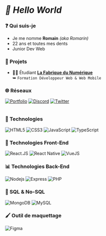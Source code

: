 # *👋 Hello World*
### ❓ Qui suis-je
 - Je me nomme **Romain** *(aka Romarin)*
 - 22 ans et toutes mes dents
 - Junior Dev Web
### 🌱 Projets
 -  🙇‍♂️ Étudiant **[La Fabrique du Numérique](https://fabriquenumerique.fr/)** \
    ➥ `Formation Développeur Web & Web Mobile`
### 🌐 Réseaux
<a href="https://romarin.dev"><img alt="Portfolio" src="https://img.shields.io/badge/-Portfolio-323330?style=flat-square&logo=icloud&logoColor=white"/></a>
<a href="https://discord.bio/p/Romarin"><img alt="Discord" src="https://img.shields.io/badge/-Discord-5865F2?style=flat-square&logo=discord&logoColor=white"/></a> 
<a href="https://twitter.com/RomarinTV"><img alt="Twitter" src="https://img.shields.io/badge/-Twitter-1DA1F2?style=flat-square&logo=twitter&logoColor=white"/></a>

# 
### 🌿 Technologies
![HTML5](https://img.shields.io/badge/-HTML5-323330?style=flat-square&logo=html5)
![CSS3](https://img.shields.io/badge/-CSS3-323330?style=flat-square&logo=css3)
![JavaScript](https://img.shields.io/badge/-JavaScript-323330?style=flat-square&logo=javascript)
![TypeScript](https://img.shields.io/badge/-TypeScript-323330?style=flat-square&logo=TypeScript)
### 🎨 Technologies Front-End
![React.JS](https://img.shields.io/badge/-React-323330?style=flat-square&logo=React)
![React Native](https://img.shields.io/badge/-React%20Native-323330?style=flat-square&logo=React)
![VueJS](https://img.shields.io/badge/-VueJS-323330?style=flat-square&logo=vue.js)
### 📊 Technologies Back-End
![Nodejs](https://img.shields.io/badge/-Node.JS-323330?style=flat-square&logo=Node.js)
![Express](https://img.shields.io/badge/-Express-323330?style=flat-square&logo=express)
![PHP](https://img.shields.io/badge/-PHP-323330?style=flat-square&logo=php)
### 📡 SQL & No-SQL
![MongoDB](https://img.shields.io/badge/-MongoDB-323330?style=flat-square&logo=mongodb)
![MySQL](https://img.shields.io/badge/-MySQL-323330?style=flat-square&logo=mysql)
### 🖌️ Outil de maquettage
![Figma](https://img.shields.io/badge/-Figma-323330?style=flat-square&logo=figma)
